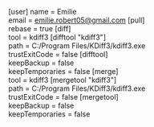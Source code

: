 [user]
    name = Emilie                
	email = emilie.robert05@gmail.com
[pull]                
	rebase = true 
[diff]                
	tool = kdiff3 
[difftool "kdiff3"]                
	path = C:/Program Files/KDiff3/kdiff3.exe                
	trustExitCode = false 
[difftool]                
	keepBackup = false                
	keepTemporaries = false 
[merge]                
	tool = kdiff3 
[mergetool "kdiff3"]                
	path = C:/Program Files/KDiff3/kdiff3.exe                
	trustExitCode = false 
[mergetool]                
	keepBackup = false                
	keepTemporaries = false
